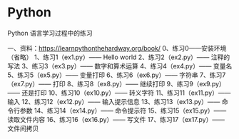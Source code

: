 # Python
Python 语言学习过程中的练习

一、资料：https://learnpythonthehardway.org/book/
	0、练习0——安装环境 （省略）
	1、练习1（ex1.py）—— Hello world 
	2、练习2（ex2.py）—— 注释的写法
	3、练习3（ex3.py）—— 数字和算术运算
	4、练习4（ex4.py）—— 变量名
	5、练习5（ex5.py）—— 变量打印
	6、练习6（ex6.py）—— 字符串
	7、练习7（ex7.py）—— 打印
	8、练习8（ex8.py）—— 继续打印
	9、练习9（ex9.py）—— 还是打印
	10、练习10（ex10.py）—— 转义字符
	11、练习11（ex11.py）—— 输入
	12、练习12（ex12.py）—— 输入提示信息
	13、练习13（ex13.py）—— 命令行参数
	14、练习14（ex14.py）—— 命令提示符
	15、练习15（ex15.py）—— 读取文件内容
	16、练习16（ex16.py）—— 写文件
	17、练习17（ex17.py）—— 文件间拷贝
